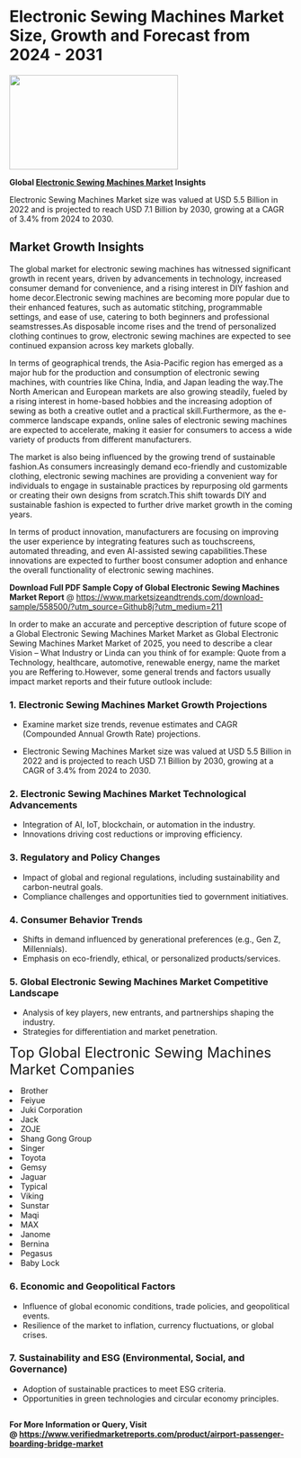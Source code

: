 <H1>Electronic Sewing Machines Market Size, Growth and Forecast from 2024 - 2031</H1><img class="aligncenter size-medium wp-image-584254" src="https://thirdeyenews.in/wp-content/uploads/2024/09/Global-Market-Research-300x168.jpeg" alt="" width="300" height="168" /><p><strong>Global&nbsp;<a href="https://www.marketsizeandtrends.com/download-sample/558500/?utm_source=Github8j?utm_medium=211">Electronic Sewing Machines Market</a> Insights</strong></p><p>Electronic Sewing Machines Market size was valued at USD 5.5 Billion in 2022 and is projected to reach USD 7.1 Billion by 2030, growing at a CAGR of 3.4% from 2024 to 2030.</p><p><h2>Market Growth Insights</h2> <p>The global market for electronic sewing machines has witnessed significant growth in recent years, driven by advancements in technology, increased consumer demand for convenience, and a rising interest in DIY fashion and home decor.Electronic sewing machines are becoming more popular due to their enhanced features, such as automatic stitching, programmable settings, and ease of use, catering to both beginners and professional seamstresses.As disposable income rises and the trend of personalized clothing continues to grow, electronic sewing machines are expected to see continued expansion across key markets globally.</p> <p>In terms of geographical trends, the Asia-Pacific region has emerged as a major hub for the production and consumption of electronic sewing machines, with countries like China, India, and Japan leading the way.The North American and European markets are also growing steadily, fueled by a rising interest in home-based hobbies and the increasing adoption of sewing as both a creative outlet and a practical skill.Furthermore, as the e-commerce landscape expands, online sales of electronic sewing machines are expected to accelerate, making it easier for consumers to access a wide variety of products from different manufacturers.</p> <p>The market is also being influenced by the growing trend of sustainable fashion.As consumers increasingly demand eco-friendly and customizable clothing, electronic sewing machines are providing a convenient way for individuals to engage in sustainable practices by repurposing old garments or creating their own designs from scratch.This shift towards DIY and sustainable fashion is expected to further drive market growth in the coming years.</p> <p>In terms of product innovation, manufacturers are focusing on improving the user experience by integrating features such as touchscreens, automated threading, and even AI-assisted sewing capabilities.These innovations are expected to further boost consumer adoption and enhance the overall functionality of electronic sewing machines.</p> <p><span class=""><strong>Download Full PDF Sample Copy of Global Electronic Sewing Machines Market Report</strong> @ <a href="https://www.marketsizeandtrends.com/download-sample/558500/?utm_source=Github8j?utm_medium=211" target="_blank">https://www.marketsizeandtrends.com/download-sample/558500/?utm_source=Github8j?utm_medium=211</a></span></p><p>In order to make an accurate and perceptive description of future scope of a Global&nbsp;Electronic Sewing Machines Market Market as Global&nbsp;Electronic Sewing Machines Market Market of 2025, you need to describe a clear Vision &ndash; What Industry or Linda can you think of for example: Quote from a Technology, healthcare, automotive, renewable energy, name the market you are Reffering to.However, some general trends and factors usually impact market reports and their future outlook include:</p><h3>1.&nbsp;<strong>Electronic Sewing Machines Market Growth Projections</strong></h3><ul><li>Examine market size trends, revenue estimates and CAGR (Compounded Annual Growth Rate) projections.</li><li><p>Electronic Sewing Machines Market size was valued at USD 5.5 Billion in 2022 and is projected to reach USD 7.1 Billion by 2030, growing at a CAGR of 3.4% from 2024 to 2030.</p></li></ul><h3>2.&nbsp;<strong>Electronic Sewing Machines Market Technological Advancements</strong></h3><ul><li>Integration of AI, IoT, blockchain, or automation in the industry.</li><li>Innovations driving cost reductions or improving efficiency.</li></ul><h3>3.&nbsp;<strong>Regulatory and Policy Changes</strong></h3><ul><li>Impact of global and regional regulations, including sustainability and carbon-neutral goals.</li><li>Compliance challenges and opportunities tied to government initiatives.</li></ul><h3>4.&nbsp;<strong>Consumer Behavior Trends</strong></h3><ul><li>Shifts in demand influenced by generational preferences (e.g., Gen Z, Millennials).</li><li>Emphasis on eco-friendly, ethical, or personalized products/services.</li></ul><h3>5.&nbsp;<strong>Global Electronic Sewing Machines Market Competitive Landscape</strong></h3><ul><li>Analysis of key players, new entrants, and partnerships shaping the industry.</li><li>Strategies for differentiation and market penetration.</li></ul><p data-pm-slice="1 1 []"><span style="color: inherit; font-family: inherit; font-size: 25px;">Top Global Electronic Sewing Machines Market Companies</span></p><div class="" data-test-id=""><p><li>Brother</li><li> Feiyue</li><li> Juki Corporation</li><li> Jack</li><li> ZOJE</li><li> Shang Gong Group</li><li> Singer</li><li> Toyota</li><li> Gemsy</li><li> Jaguar</li><li> Typical</li><li> Viking</li><li> Sunstar</li><li> Maqi</li><li> MAX</li><li> Janome</li><li> Bernina</li><li> Pegasus</li><li> Baby Lock</li></p></div><h3>6.&nbsp;<strong>Economic and Geopolitical Factors</strong></h3><ul><li>Influence of global economic conditions, trade policies, and geopolitical events.</li><li>Resilience of the market to inflation, currency fluctuations, or global crises.</li></ul><h3>7.&nbsp;<strong>Sustainability and ESG (Environmental, Social, and Governance)</strong></h3><ul><li>Adoption of sustainable practices to meet ESG criteria.</li><li>Opportunities in green technologies and circular economy principles.</li></ul><h2><strong style="font-size: 14px;">For More Information or Query, Visit @&nbsp;</strong><a style="background-color: #ffffff; font-size: 14px;" href="https://www.marketsizeandtrends.com/report/electronic-sewing-machines-market/" target="_blank">https://www.verifiedmarketreports.com/product/airport-passenger-boarding-bridge-market</a></h2>